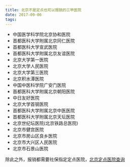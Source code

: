 ```yaml
---
title: 北京不是定点也可以报销的三甲医院
date: 2017-09-06
tags:
---
```




- 中国医学科学院北京协和医院
- 首都医科大学附属北京同仁医院
- 首都医科大学宣武医院
- 首都医科大学附属北京友谊医院
- 北京大学第一医院
- 北京大学人民医院
- 北京大学第三医院
- 北京积水潭医院
- 中国中医科学院广安门医院
- 首都医科大学附属北京朝阳医院
- 中日友好医院
- 北京大学首钢医院
- 首都医科大学附属北京中医医院
- 首都医科大学附属北京天坛医院
- 北京世纪坛医院(北京铁路总医院)
- 北京市健宫医院
- 北京市房山区良乡医院
- 北京市大兴区人民医院
- 北京市石景山医院

除此之外，报销都需要社保指定定点医院，[北京定点医院查询](http://www.bjrbj.gov.cn/LDJAPP/search/ddyy/index_new.jsp)

